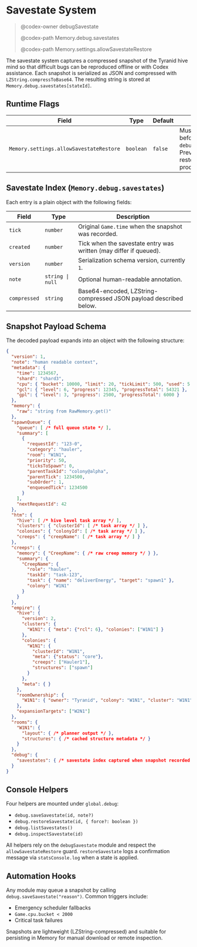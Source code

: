 # Savestate System

> @codex-owner debugSavestate
>
> @codex-path Memory.debug.savestates
>
> @codex-path Memory.settings.allowSavestateRestore

The savestate system captures a compressed snapshot of the Tyranid hive mind so
that difficult bugs can be reproduced offline or with Codex assistance. Each
snapshot is serialized as JSON and compressed with `LZString.compressToBase64`.
The resulting string is stored at `Memory.debug.savestates[stateId]`.

## Runtime Flags

| Field | Type | Default | Description |
| --- | --- | --- | --- |
| `Memory.settings.allowSavestateRestore` | `boolean` | `false` | Must be toggled to `true` before calling `debug.restoreSavestate`. Prevents accidental restores during production ticks. |

## Savestate Index (`Memory.debug.savestates`)

Each entry is a plain object with the following fields:

| Field | Type | Description |
| --- | --- | --- |
| `tick` | `number` | Original `Game.time` when the snapshot was recorded. |
| `created` | `number` | Tick when the savestate entry was written (may differ if queued). |
| `version` | `number` | Serialization schema version, currently `1`. |
| `note` | `string \| null` | Optional human-readable annotation. |
| `compressed` | `string` | Base64-encoded, LZString-compressed JSON payload described below. |

## Snapshot Payload Schema

The decoded payload expands into an object with the following structure:

```json
{
  "version": 1,
  "note": "human readable context",
  "metadata": {
    "time": 1234567,
    "shard": "shard3",
    "cpu": { "bucket": 10000, "limit": 20, "tickLimit": 500, "used": 5.12 },
    "gcl": { "level": 6, "progress": 12345, "progressTotal": 54321 },
    "gpl": { "level": 3, "progress": 2500, "progressTotal": 6000 }
  },
  "memory": {
    "raw": "string from RawMemory.get()"
  },
  "spawnQueue": {
    "queue": [ /* full queue state */ ],
    "summary": [
      {
        "requestId": "123-0",
        "category": "hauler",
        "room": "W1N1",
        "priority": 50,
        "ticksToSpawn": 0,
        "parentTaskId": "colony@alpha",
        "parentTick": 1234500,
        "subOrder": 1,
        "enqueuedTick": 1234500
      }
    ],
    "nextRequestId": 42
  },
  "htm": {
    "hive": [ /* hive level task array */ ],
    "clusters": { "clusterId": [ /* task array */ ] },
    "colonies": { "colonyId": [ /* task array */ ] },
    "creeps": { "creepName": [ /* task array */ ] }
  },
  "creeps": {
    "memory": { "CreepName": { /* raw creep memory */ } },
    "summary": {
      "CreepName": {
        "role": "hauler",
        "taskId": "task-123",
        "task": { "name": "deliverEnergy", "target": "spawn1" },
        "colony": "W1N1"
      }
    }
  },
  "empire": {
    "hive": {
      "version": 2,
      "clusters": {
        "W1N1": { "meta": {"rcl": 6}, "colonies": ["W1N1"] }
      },
      "colonies": {
        "W1N1": {
          "clusterId": "W1N1",
          "meta": {"status": "core"},
          "creeps": ["Hauler1"],
          "structures": ["spawn"]
        }
      },
      "meta": { }
    },
    "roomOwnership": {
      "W1N1": { "owner": "Tyranid", "colony": "W1N1", "cluster": "W1N1" }
    },
    "expansionTargets": ["W2N1"]
  },
  "rooms": {
    "W1N1": {
      "layout": { /* planner output */ },
      "structures": { /* cached structure metadata */ }
    }
  },
  "debug": {
    "savestates": { /* savestate index captured when snapshot recorded */ }
  }
}
```

## Console Helpers

Four helpers are mounted under `global.debug`:

- `debug.saveSavestate(id, note?)`
- `debug.restoreSavestate(id, { force?: boolean })`
- `debug.listSavestates()`
- `debug.inspectSavestate(id)`

All helpers rely on the `debugSavestate` module and respect the
`allowSavestateRestore` guard. `restoreSavestate` logs a confirmation message via
`statsConsole.log` when a state is applied.

## Automation Hooks

Any module may queue a snapshot by calling `debug.saveSavestate("reason")`.
Common triggers include:

- Emergency scheduler fallbacks
- `Game.cpu.bucket < 2000`
- Critical task failures

Snapshots are lightweight (LZString-compressed) and suitable for persisting in
Memory for manual download or remote inspection.
